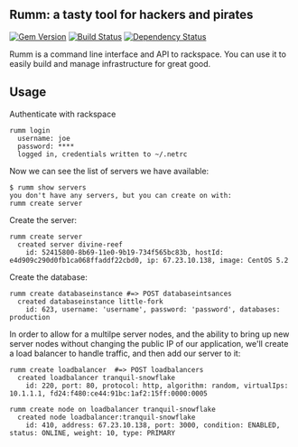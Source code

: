 ## Rumm: a tasty tool for hackers and pirates

[![Gem Version](https://badge.fury.io/rb/rumm.png)](http://badge.fury.io/rb/rumm)
[![Build Status](https://travis-ci.org/rackerlabs/rumm.png?branch=master)](https://travis-ci.org/rackerlabs/rumm)
[![Dependency Status](https://gemnasium.com/rackerlabs/rumm.png)](https://gemnasium.com/rackerlabs/rumm)


Rumm is a command line interface and API to rackspace. You can use it
to easily build and manage infrastructure for great good.


## Usage

Authenticate with rackspace

    rumm login
      username: joe
      password: ****
      logged in, credentials written to ~/.netrc
      

Now we can see the list of servers we have available:

    $ rumm show servers
    you don't have any servers, but you can create on with:
    rumm create server

Create the server:

    rumm create server
      created server divine-reef
        id: 52415800-8b69-11e0-9b19-734f565bc83b, hostId: e4d909c290d0fb1ca068ffaddf22cbd0, ip: 67.23.10.138, image: CentOS 5.2
        
Create the database:

    rumm create databaseinstance #=> POST databaseintsances
      created databaseinstance little-fork
        id: 623, username: 'username', password: 'password', databases: production

In order to allow for a multilpe server nodes, and the ability to
bring up new server nodes without changing the public IP of our
application, we'll create a load balancer to handle traffic, and then
add our server to it:

    rumm create loadbalancer  #=> POST loadbalancers
      created loadbalancer tranquil-snowflake
        id: 220, port: 80, protocol: http, algorithm: random, virtualIps: 10.1.1.1, fd24:f480:ce44:91bc:1af2:15ff:0000:0005

    rumm create node on loadbalancer tranquil-snowflake
      created node loadbalancer:tranquil-snowflake
        id: 410, address: 67.23.10.138, port: 3000, condition: ENABLED, status: ONLINE, weight: 10, type: PRIMARY

